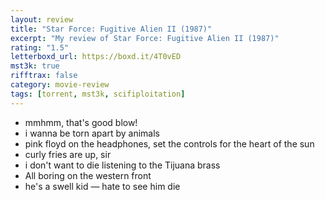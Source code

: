 ```yaml
---
layout: review
title: "Star Force: Fugitive Alien II (1987)"
excerpt: "My review of Star Force: Fugitive Alien II (1987)"
rating: "1.5"
letterboxd_url: https://boxd.it/4T0vED
mst3k: true
rifftrax: false
category: movie-review
tags: [torrent, mst3k, scifiploitation]
---
```


- mmhmm, that's good blow!
- i wanna be torn apart by animals
- pink floyd on the headphones, set the controls for the heart of the sun
- curly fries are up, sir
- i don't want to die listening to the Tijuana brass
- All boring on the western front
- he's a swell kid — hate to see him die
